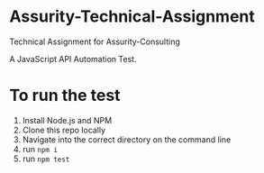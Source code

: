 # Assurity-Technical-Assignment

Technical Assignment for Assurity-Consulting

A JavaScript API Automation Test.


# To run the test
1. Install Node.js and NPM
2. Clone this repo locally
3. Navigate into the correct directory on the command line
4. run ```npm i```
5. run ```npm test```





